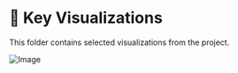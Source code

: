 # 📸 Key Visualizations

This folder contains selected visualizations from the project.

![Image](https://github.com/user-attachments/assets/00e0d169-a703-4ef0-bc99-1d8ba07029e5)
